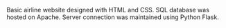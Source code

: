 Basic airline website designed with HTML and CSS. 
SQL database was hosted on Apache. 
Server connection was maintained using Python Flask. 
